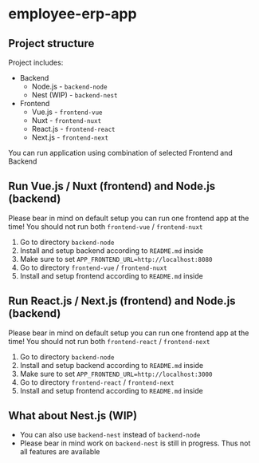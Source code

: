 # employee-erp-app

## Project structure

Project includes:

- Backend
  - Node.js - `backend-node`
  - Nest (WIP) - `backend-nest`
- Frontend
  - Vue.js - `frontend-vue`
  - Nuxt - `frontend-nuxt`
  - React.js - `frontend-react`
  - Next.js - `frontend-next`

You can run application using combination of selected Frontend and Backend

## Run Vue.js / Nuxt (frontend) and Node.js (backend)

Please bear in mind on default setup you can run one frontend app at the time! You should not run both `frontend-vue` / `frontend-nuxt`

1. Go to directory `backend-node`
2. Install and setup backend according to `README.md` inside
3. Make sure to set `APP_FRONTEND_URL=http://localhost:8080`
4. Go to directory `frontend-vue` / `frontend-nuxt`
5. Install and setup frontend according to `README.md` inside

## Run React.js / Next.js (frontend) and Node.js (backend)

Please bear in mind on default setup you can run one frontend app at the time! You should not run both `frontend-react` / `frontend-next`

1. Go to directory `backend-node`
2. Install and setup backend according to `README.md` inside
3. Make sure to set `APP_FRONTEND_URL=http://localhost:3000`
4. Go to directory `frontend-react` / `frontend-next`
5. Install and setup frontend according to `README.md` inside

## What about Nest.js (WIP)

- You can also use `backend-nest` instead of `backend-node`
- Please bear in mind work on `backend-nest` is still in progress. Thus not all features are available
